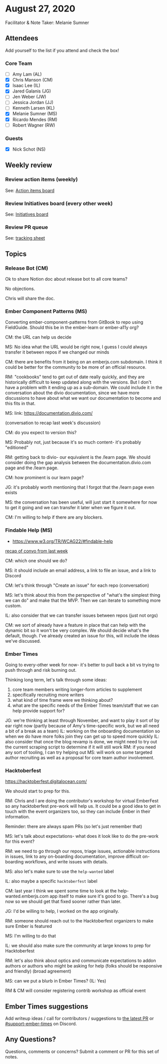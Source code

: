 # August 27, 2020

Facilitator & Note Taker: Melanie Sumner

## Attendees

Add yourself to the list if you attend and check the box!

### Core Team
- [ ] Amy Lam (AL)
- [x] Chris Manson (CM)
- [x] Isaac Lee (IL)
- [x] Jared Galanis (JG)
- [ ] Jen Weber (JW)
- [ ] Jessica Jordan (JJ)
- [ ] Kenneth Larsen (KL)
- [x] Melanie Sumner (MS)
- [x] Ricardo Mendes (RM)
- [ ] Robert Wagner (RW)

### Guests
- [x] Nick Schot (NS)

## Weekly review

### Review action items (weekly)
See: [Action items board](https://github.com/orgs/ember-learn/projects/47)

### Review Initiatives board (every other week)
See: [Initiatives board](https://github.com/orgs/ember-learn/projects/19)

### Review PR queue
See: [tracking sheet](https://docs.google.com/spreadsheets/d/1sPyN9z9wZMpTNwqCfa6R9QSPZkIW4iQd-H4gZC7ILLk/edit#gid=2035777454)

## Topics

### Release Bot (CM)

Ok to share Notion doc about release bot to all core teams? 

No objections. 

Chris will share the doc. 

### Ember Component Patterns (MS)

Converting ember-component-patterns from GitBook to repo using FieldGuide. Should this be in the ember-learn or ember-a11y org? 

CM: the URL can help us decide

MS: No idea what the URL would be right now, I guess I could always transfer it between repos if we changed our minds

CM: there are benefits from it being on an emberjs.com subdomain. I think it could be better for the community to be more of an official resource.

RM: "cookbooks" tend to get out of date really quickly, and they are historically difficult to keep updated along with the versions. But I don't have a problem with it ending up as a sub-domain. We could include it in the conversation about the divio documentation, since we have more discussions to have about what we want our documentation to become and this fits in that. 

MS: link: https://documentation.divio.com/

(conversation to recap last week's discussion)

CM: do you expect to version this? 

MS: Probably not, just because it's so much content- it's probably "editioned" 

RM: getting back to divio- our equivalent is the /learn page. We should consider doing the gap analysis between the documentation.divio.com page and the /learn page. 

CM: how prominent is our learn page? 

JG: it's probably worth mentioning that I forgot that the /learn page even exists 

MS: the conversation has been useful, will just start it somewhere for now to get it going and we can transfer it later when we figure it out. 

CM: I'm willing to help if there are any blockers.

### Findable Help (MS)
- https://www.w3.org/TR/WCAG22/#findable-help 

[recap of convo from last week](https://github.com/emberjs/core-notes/blob/master/learning-team/2020-08/2020-08-20.md#new-wcag-coming-up-ms-5min)

CM: which one should we do?

MS: it should include an email address, a link to file an issue, and a link to Discord

CM: let's think through "Create an issue" for each repo (conversation)

MS: let's think about this from the perspective of "what's the simplest thing we can do" and make that the MVP. Then we can iterate to something more custom.

IL: also consider that we can transfer issues between repos (just not orgs)

CM: we sort of already have a feature in place that can help with the dynamic bit so it won't be very complex. We should decide what's the default, though. I've already created an issue for this, will include the ideas we've discussed. 

### Ember Times

Going to every-other week for now- it's better to pull back a bit vs trying to push through and risk burning out. 

Thinking long term, let's talk through some ideas: 

1. core team members writing longer-form articles to supplement 
2. specifically recruiting more writers
3. what kind of time frame were we thinking about?
4. what are the specific needs of the Ember Times team/staff that we can help provide support for?

JG: we're thinking at least through November, and want to play it sort of by ear right now (partly because of Amy's time-specific work, but we all need a bit of a break as a team) 
IL: working on the onboarding documentation so when we do have more folks join they can get up to speed more quickly
IL: also consider that once the blog revamp is done, we might need to try out the current scraping script to determine if it will still work
RM: if you need any sort of tooling, I can try helping out
MS: will work on some targeted author recruiting as well as a proposal for core team author involvement.

### Hacktoberfest 
https://hacktoberfest.digitalocean.com/

We should start to prep for this. 

RM: Chris and I are doing the contributor's workshop for virtual EmberFest so any hacktoberfest pre-work will help us. It could be a good idea to get in touch with the event organizers too, so they can include Ember in their information.

Reminder: there are always spam PRs (so let's just remember that)

MS: let's talk about expectations- what does it look like to do the pre-work for this event? 

RM: we need to go through our repos, triage issues, actionable instructions in issues, link to any on-boarding documentation, improve difficult on-boarding workflows, and write issues with details. 

MS: also let's make sure to use the `help-wanted` label

IL: also maybe a specific `hacktoberfest` label

CM: last year I think we spent some time to look at the help-wanted.emberjs.com app itself to make sure it's good to go. There's a bug now so we should get that fixed sooner rather than later.  

JG: I'd be willing to help, I worked on the app originally.

RM: someone should reach out to the Hacktoberfest organizers to make sure Ember is featured

MS: I'm willing to do that

IL: we should also make sure the community at large knows to prep for Hacktoberfest

RM: let's also think about optics and communicate expectations to addon authors or authors who might be asking for help (folks should be responsive and friendly) (broad agreement)

MS: can we put a blurb in Ember Times? (IL: Yes)

RM & CM will consider registering contrib workshop as official event 

<!-- If you would like to add a topic to the agenda please add a suggestion to the PR using the following format: -->
<!-- ### Your topic (INITIALS, expected duration in minutes) -->

## Ember Times suggestions
Add writeup ideas / call for contributors / suggestions to [the latest PR](https://github.com/ember-learn/ember-blog/pulls?q=is%3Aopen+is%3Apr+label%3A%22%F0%9F%97%9E+embertimes%22%20or%20#support-ember-times) or [#support-ember-times](https://discordapp.com/channels/480462759797063690/485450546887786506) on Discord.

## Any Questions?
Questions, comments or concerns? Submit a comment or PR for this set of notes.
